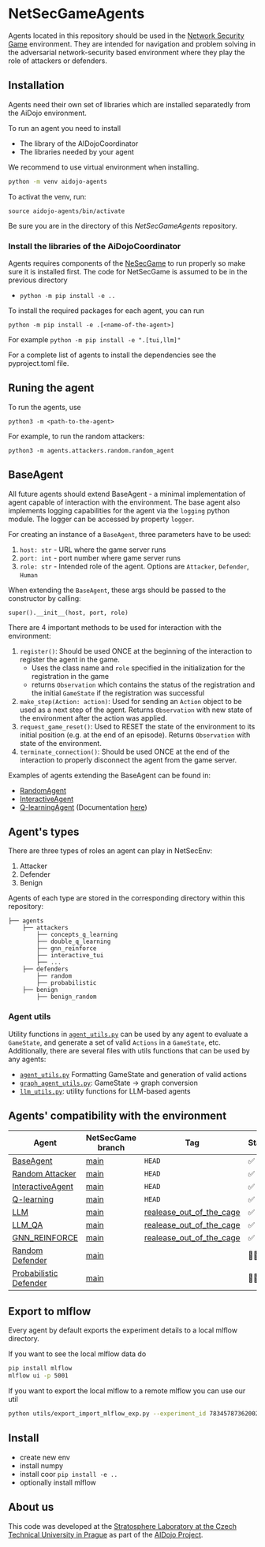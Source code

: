 # NetSecGameAgents
Agents located in this repository should be used in the [Network Security Game](https://github.com/stratosphereips/NetSecGame) environment. They are intended for navigation and problem solving in the adversarial network-security based environment where they play the role of attackers or defenders.

## Installation
Agents need their own set of libraries which are installed separatedly from the AiDojo environment.

To run an agent you need to install
- The library of the AIDojoCoordinator
- The libraries needed by your agent

We recommend to use virtual environment when installing.

```bash
python -m venv aidojo-agents
```

To activat the venv, run:
```
source aidojo-agents/bin/activate
```

Be sure you are in the directory of this _NetSecGameAgents_ repository.

### Install the libraries of the AiDojoCoordinator
Agents requires components of the [NeSecGame](https://github.com/stratosphereips/NetSecGame) to run properly so make sure it is installed first.
The code for NetSecGame is assumed to be in the previous directory

- `python -m pip install -e ..`

To install the required packages for each agent, you can run 
```
python -m pip install -e .[<name-of-the-agent>] 
```

For example `python -m pip install -e ".[tui,llm]"`

For a complete list of agents to install the dependencies see the pyproject.toml file.


## Runing the agent
To run the agents, use
```
python3 -m <path-to-the-agent>
```
For example, to run the random attackers:
```
python3 -m agents.attackers.random.random_agent
```
## BaseAgent
All future agents should extend BaseAgent - a minimal implementation of agent capable of interaction with the environment. The base agent also implements logging capabilities for the agent via the `logging` python module. The logger can be accessed by property `logger`.

For creating an instance of a `BaseAgent`, three parameters have to be used:
1. `host: str` - URL where the game server runs
2. `port: int` - port number where game server runs
3. `role: str` - Intended role of the agent. Options are `Attacker`, `Defender`, `Human`

When extending the `BaseAgent`, these args should be passed to the constructor by calling:
```
super().__init__(host, port, role)
```

There are 4 important methods to be used for interaction with the environment:

1. `register()`: Should be used ONCE at the beginning of the interaction to register the agent in the game. 
    - Uses the class name and `role` specified in the initialization for the registration in the game
    - returns `Observation` which contains the status of the registration and the initial `GameState` if the registration was successful
2. `make_step(Action: action)`: Used for sending an `Action` object to be used as a next step of the agent. Returns `Observation` with new state of the environment after the action was applied.
3. `request_game_reset()`: Used to RESET the state of the environment to its initial position (e.g. at the end of an episode). Returns `Observation` with state of the environment.
4. `terminate_connection()`: Should be used ONCE at the end of the interaction to properly disconnect the agent from the game server. 

Examples of agents extending the BaseAgent can be found in:
- [RandomAgent](./agents/attackers/random/random_agent.py)
- [InteractiveAgent](./agents/attackers/interactive_tui/interactive_tui.py)
- [Q-learningAgent](./agents/attackers/q_learning/q_agent.py) (Documentation [here](./docs/q-learning.md))

## Agent's types
There are three types of roles an agent can play in NetSecEnv:
1. Attacker
2. Defender
3. Benign

Agents of each type are stored in the corresponding directory within this repository:
```
├── agents
    ├── attackers
        ├── concepts_q_learning
        ├── double_q_learning
        ├── gnn_reinforce
        ├── interactive_tui
        ├── ...
    ├── defenders
        ├── random
        ├── probabilistic
    ├── benign
        ├── benign_random
```

### Agent utils
Utility functions in [`agent_utils.py`](./agents/agent_utils.py) can be used by any agent to evaluate a `GameState`, and generate a set of valid `Actions` in a `GameState`, etc. 
Additionally, there are several files with utils functions that can be used by any agents:
- [`agent_utils.py`](./agents/agent_utils.py) Formatting GameState and generation of valid actions
- [`graph_agent_utils.py`](./agents/graph_agent_utils.py): GameState -> graph conversion
- [`llm_utils.py`](./agents/llm_utils.py): utility functions for LLM-based agents

## Agents' compatibility with the environment

| Agent | NetSecGame branch | Tag| Status |
| ----- |-----| ---- | ---- |
|[BaseAgent](./agents/base_agent.py) | [main](https://github.com/stratosphereips/NetSecGame/tree/main) | `HEAD`| ✅ |
|[Random Attacker](./agents/random/random_agent.py) | [main](https://github.com/stratosphereips/NetSecGame/tree/main) | `HEAD`| ✅ |
|[InteractiveAgent](./agents/interactive_tui/interactive_tui.py) | [main](https://github.com/stratosphereips/NetSecGame/tree/main) | `HEAD`| ✅ |
|[Q-learning](./agents/q_learning/q_agent.py) | [main](https://github.com/stratosphereips/NetSecGame/tree/main) | `HEAD`| ✅ |
|[LLM](./agents/llm/llm_agent.py)| [main](https://github.com/stratosphereips/NetSecGame/tree/main) | [realease_out_of_the_cage](https://github.com/stratosphereips/NetSecGame/tree/release_out_of_cage)| ✅ |
|[LLM_QA](./agents/llm_qa/llm_agent_qa.py)| [main](https://github.com/stratosphereips/NetSecGame/tree/main) | [realease_out_of_the_cage](https://github.com/stratosphereips/NetSecGame/tree/release_out_of_cage)| ✅ |
|[GNN_REINFORCE](./agents/llm_qa/llm_agent_qa.py)| [main](https://github.com/stratosphereips/NetSecGame/tree/main) | [realease_out_of_the_cage](https://github.com/stratosphereips/NetSecGame/tree/release_out_of_cage)| ✅ |
|[Random Defender](./agents/defenders/random/random_agent.py)| [main](https://github.com/stratosphereips/NetSecGame/tree/main) | | 👷🏼‍♀️ |
|[Probabilistic Defender](./agents/defenders/probabilistic/probabilistic_agent.py)| [main](https://github.com/stratosphereips/NetSecGame/tree/main) | | 👷🏼‍♀️ |

## Export to mlflow

Every agent by default exports the experiment details to a local mlflow directory.

If you want to see the local mlflow data do

```bash
pip install mlflow
mlflow ui -p 5001
```

If you want to export the local mlflow to a remote mlflow you can use our util 

```bash
python utils/export_import_mlflow_exp.py --experiment_id 783457873620024898 --run_id 5f2e4a205b7745259a4ddedc12d71a74 --remote_mlflow_url http://127.0.0.1:8000 --mlruns_dir ./mlruns
```

## Install

- create new env
- install numpy
- install coor `pip install -e ..`
- optionally install mlflow

## About us
This code was developed at the [Stratosphere Laboratory at the Czech Technical University in Prague](https://www.stratosphereips.org/) as part of the [AIDojo Project](https://www.stratosphereips.org/ai-dojo).
